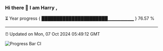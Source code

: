### Hi there 👋 I am Harry , 

⏳ Year progress { ██████████████████████▁▁▁▁▁▁▁▁ } 76.57 %

---

⏰ Updated on Mon, 07 Oct 2024 05:49:12 GMT

![Progress Bar CI](https://github.com/duykhang68/duykhang68/workflows/Progress%20Bar%20CI/badge.svg)
